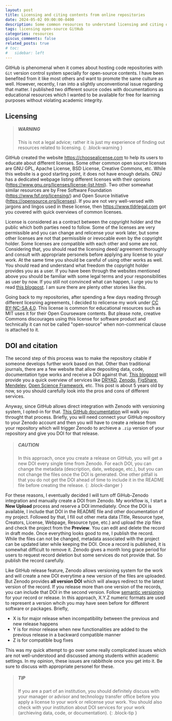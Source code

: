 ```yaml
---
layout: post
title: Licensing and citing contents from online repositories
date: 2024-05-02 09:00:00-0400
description: Some common resources to understand licensing and citing of online contents or repositories
tags: licensing open-source GitHub
categories: resources
giscus_comments: false
related_posts: true
# toc:
#   sidebar: left
---
```


GitHub is phenomenal when it comes about hosting code repositories with `Git` version control system specially for open-source contents. I have been benefited from it like most others and want to promote the same culture as well. However, recently, I ran into a slightly unconventional issue regarding that matter. I published two different source codes with documentations as educational resources which I wanted to be available for free for learning purposes without violating academic integrity.


## Licensing

> ##### WARNING
>
> This is not a legal advice; rather it is just my experience of finding out resources related to licensing.
{: .block-warning }


GitHub created the website <https://choosealicense.com> to help its users to educate about different licenses. Some other common open source licenses are GNU GPL, Apache License, BSD License, Creative Commons, etc. While this website is a good starting point, it does not have enough details. GNU has a dedicated webpage listing different licenses with their opnions (<https://www.gnu.org/licenses/license-list.html>). Two other somewhat similar resources are by Free Software Foundation (<https://www.fsf.org/licensing/>) and Open Source Initiative (<https://opensource.org/licenses>). If you are not very well-versed with jargons and lingos used in these license, then <https://www.tldrlegal.com> got you covered with quick overviews of common licenses.

License is considered as a contract between the copyright holder and the public which both parties need to follow. Some of the licenses are very permissible and you can change and relicense your work later, but some other licenses are not that permissible or irevocable even by the copyright holder. Some licenses are compatible with each other and some are not. Considering that, you should read the licensing deed/ agreement thoroughly and consult with appropriate personels before applying any license to your work. At the same time you should be careful of using other works as well. You should read and understand what freedom the copyright holder provides you as a user. If you have been through the websites mentioned above you should be familiar with some legal terms and your responsibilities as user by now. If you still not convinced what can happen, I urge you to read [this blogpost](https://www.nafems.org/blog/posts/analysis-origins-msc-and-nastran/). I am sure there are plenty other stories like this.

Going back to my repositories, after spending a few days reading through different licesning agreements, I decided to relicense my work under [CC BY-NC-SA 4.0](https://creativecommons.org/licenses/by-nc-sa/4.0/). This license is common for educational resources such as MIT uses it for their Open Courseware contents. But please note, creative Commons discourages using this license for software product and technically it can not be called "open-source" when non-commerical clause is attached to it.



## DOI and citation

The second step of this process was to make the repository citable if someone develops further work based on that. Other than traditional journals, there are a few website that allow depositing data, code, documentation type works and receive a DOI against that. [This blogpost](https://evodify.com/free-research-repository/) will provide you a quick overview of services like [DRYAD](https://datadryad.org/stash), [Zenodo](https://zenodo.org), [FigShare](https://zenodo.org), [Mendeley](https://data.mendeley.com), [Open Science Framework](https://osf.io), etc. This post is about 5 years old by now, so you should carefully look into the pros and cons of different services.

Anyway, since GitHub allows direct integration with Zenodo with versioning system, I opted-in for that. [This GitHub documentation](https://docs.github.com/en/repositories/archiving-a-github-repository/referencing-and-citing-content) will walk you throught that process. Briefly, you will need connect your GitHub repository to your Zenodo account and then you will have to create a release from your repository which will trigger Zenodo to archieve a `.zip` version of your repository and give you DOI for that release.



> ##### CAUTION
>
> In this approach, once you create a release on GitHub, you will get a new DOI every single time from Zenodo. For each DOI, you can change the metadata (description, date, webpage, etc.), but you can not change the files once the DOI is generated. One other pitfall is that you do not get the DOI ahead of time to include it in the README file before creating the release.
{: .block-danger }


For these reasons, I eventually decided I will turn off GiHub-Zenodo integration and manually create a DOI from Zenodo. My workflow is, I start a **New Upload** process and reserve a DOI immediately. Once the DOI is available, I include that DOI in the README file and other documentation of my project. Followed by that, I fill out other meta data (Title, Resource type, Creators, License, Webpage, Resource type, etc.) and upload the zip files and check the project from the **Preview**. You can edit and delete the record in draft mode. Once everything looks good to me, I publish the record. While the files can not be changed, metadata associated with the project can be updated later while keeping the DOI. Once a record is published, it is somewhat difficult to remove it. Zenodo gives a month long grace period for users to request record deletion but some services do not provide that. So publish the record carefully.


Like GitHub release feature, Zenodo allows versioning system for the work and will create a new DOI everytime a new version of the files are uploaded. But Zenodo provides **all version DOI** which will always redirect to the latest version of the record. If you release more than one version of the records, you can include that DOI in the second version. Follow [semantic versioning](https://semver.org) for your record or release. In this approach, X.Y.Z numeric formats are used to represent a version whcih you may have seen before for different software or packages. Briefly,

- X is for major release when incompatibility between the previous and new release happens
- Y is for minor release when new functionalities are added to the previous release in a backward compatible manner
- Z is for compatible bug fixes

This was my quick attempt to go over some really complicated issues which are not well-understood and discussed among students within academic settings. In my opinion, these issues are rabbithole once you get into it. Be sure to discuss with appropriate personel for these.


> ##### TIP
>
> If you are a part of an institution, you should definitely discuss with your manager or advisor and technology transfer office before you apply a license to your work or relicense your work. 
> You should also check with your institution about DOI services for your work (archieving data, code, or documentation).
{: .block-tip }